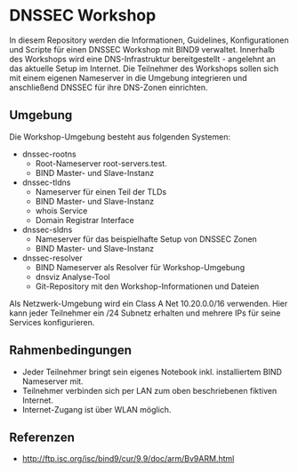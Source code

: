 # DNSSEC Workshop
In diesem Repository werden die Informationen, Guidelines, Konfigurationen und Scripte für einen DNSSEC Workshop mit BIND9 verwaltet.
Innerhalb des Workshops wird eine DNS-Infrastruktur bereitgestellt - angelehnt an das aktuelle Setup im Internet.
Die Teilnehmer des Workshops sollen sich mit einem eigenen Nameserver in die Umgebung integrieren und anschließend DNSSEC für ihre DNS-Zonen einrichten.

## Umgebung
Die Workshop-Umgebung besteht aus folgenden Systemen:
* dnssec-rootns
  * Root-Nameserver root-servers.test.
  * BIND Master- und Slave-Instanz
* dnssec-tldns
  * Nameserver für einen Teil der TLDs
  * BIND Master- und Slave-Instanz
  * whois Service
  * Domain Registrar Interface
* dnssec-sldns
  * Nameserver für das beispielhafte Setup von DNSSEC Zonen
  * BIND Master- und Slave-Instanz
* dnssec-resolver
  * BIND Nameserver als Resolver für Workshop-Umgebung
  * dnsviz Analyse-Tool
  * Git-Repository mit den Workshop-Informationen und Dateien

Als Netzwerk-Umgebung wird ein Class A Net 10.20.0.0/16 verwenden.
Hier kann jeder Teilnehmer ein /24 Subnetz erhalten und mehrere IPs für seine Services konfigurieren.

## Rahmenbedingungen
* Jeder Teilnehmer bringt sein eigenes Notebook inkl. installiertem BIND Nameserver mit.
* Teilnehmer verbinden sich per LAN zum oben beschriebenen fiktiven Internet.
* Internet-Zugang ist über WLAN möglich.

## Referenzen
* http://ftp.isc.org/isc/bind9/cur/9.9/doc/arm/Bv9ARM.html
